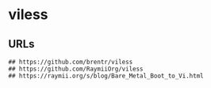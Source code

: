 viless
======

## URLs

```
## https://github.com/brentr/viless
## https://github.com/RaymiiOrg/viless
## https://raymii.org/s/blog/Bare_Metal_Boot_to_Vi.html
```
